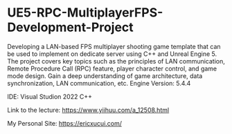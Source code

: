 # UE5-RPC-MultiplayerFPS-Development-Project
Developing a LAN-based FPS multiplayer shooting game template that can be used to implement on dedicate server using C++ and Unreal Engine 5. The project covers key topics such as the principles of LAN communication, Remote Procedure Call (RPC) feature, player character control, and game mode design. Gain a deep understanding of game architecture, data synchronization, LAN communication, etc.
Engine Version: 5.4.4

IDE: Visual Studion 2022 C++

Link to the lecture: https://www.yiihuu.com/a_12508.html

My Personal Site: https://ericxucui.com/
